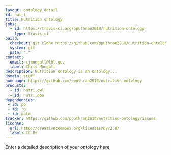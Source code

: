 ```yaml
---
layout: ontology_detail
id: nutri
title: Nutrition ontology
jobs:
  - id: https://travis-ci.org/pputhran2018/nutrition-ontology
    type: travis-ci
build:
  checkout: git clone https://github.com/pputhran2018/nutrition-ontology.git
  system: git
  path: "."
contact:
  email: cjmungall@lbl.gov
  label: Chris Mungall
description: Nutrition ontology is an ontology...
domain: stuff
homepage: https://github.com/pputhran2018/nutrition-ontology
products:
  - id: nutri.owl
  - id: nutri.obo
dependencies:
 - id: po
 - id: ro
 - id: pato
tracker: https://github.com/pputhran2018/nutrition-ontology/issues
license:
  url: http://creativecommons.org/licenses/by/3.0/
  label: CC-BY
---
```


Enter a detailed description of your ontology here

